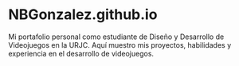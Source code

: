 # NBGonzalez.github.io
Mi portafolio personal como estudiante de Diseño y Desarrollo de Videojuegos en la URJC. Aquí muestro mis proyectos, habilidades y experiencia en el desarrollo de videojuegos.
